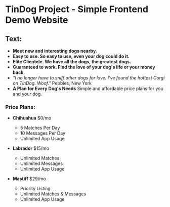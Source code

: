 # TinDog Project - Simple Frontend Demo Website

## Text:

- **Meet new and interesting dogs nearby.**
- **Easy to use. So easy to use, even your dog could do it.**
- **Elite Clientele. We have all the dogs, the greatest dogs.**
- **Guaranteed to work. Find the love of your dog's life or your money back.**
- *"I no longer have to sniff other dogs for love. I've found the hottest Corgi on TinDog. Woof."* Pebbles, New York
- **A Plan for Every Dog's Needs** Simple and affordable price plans for you and your dog.

### Price Plans:

- **Chihuahua** $0/mo 
  - 5 Matches Per Day 
  - 10 Messages Per Day 
  - Unlimited App Usage

- **Labrador** $15/mo 
  - Unlimited Matches 
  - Unlimited Messages 
  - Unlimited App Usage

- **Mastiff** $29/mo 
  - Priority Listing 
  - Unlimited Matches & Messages 
  - Unlimited App Usage
